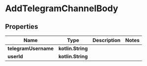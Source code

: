 
# AddTelegramChannelBody

## Properties
Name | Type | Description | Notes
------------ | ------------- | ------------- | -------------
**telegramUsername** | **kotlin.String** |  | 
**userId** | **kotlin.String** |  | 



